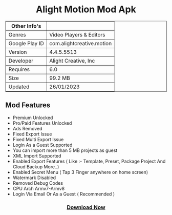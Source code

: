 <h1 align="center">Alight Motion Mod Apk</h1>
<p align="center">
<center><table border="1" cellspacing="5" cellpadding="5">
<tr>
<th>Other Info's</th>
<th> </th>
</tr>
<tr>
<td>Genres</td>
<td> Video Players & Editors</td>
</tr>
<tr>
<td>Google Play ID</td>
<td> com.alightcreative.motion</td>
</tr>
<tr>
<td>Version</td>
<td>4.4.5.5513</td>
</tr>
<tr>
<td>Developer</td>
<td>Alight Creative, Inc</td>
</tr>
<tr>
<td>Requires</td>
<td>6.0</td>
</tr>
<tr>
<td>Size</td>
<td>99.2 MB</td>
</tr>
<tr>
<td>Updated</td>
<td>26/01/2023</td>
</tr>
</table></center>
</p>

## Mod Features
<ul>
<li>Premium Unlocked</li> 
<li>Pro/Paid Features Unlocked</li>
<li>Ads Removed</li>
<li>Fixed Export Issue</li>
<li>Fixed Multi Export Issue</li>
<li>Login As a Guest Supported</li>
<li>You can import more than 5 MB projects as guest</li> 
<li>XML Import Supported</li> 
<li>Enabled Export Features ( Like :- Template, Preset, Package Project And Cloud Backup More..)</li> 
<li>Enabled Secret Menu ( Tap 3 Finger anywhere on home screen)</li>
<li>Watermark Disabled</li>
<li>Removed Debug Codes</li>
<li>CPU Arch Armv7-Armv8</li>
<li>Login Via Email Or As a Guest ( Recommended )</li>
</ul>

<h3 align="center"><a href="https://shrinke.me/Alight-Motion-v4-4-5-5513">Download Now</a></h3>


